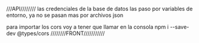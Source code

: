 
///API////////
las credenciales de la base de datos las paso por variables de entorno, ya no se pasan mas por archivos json

para importar los cors voy a tener que llamar en la consola
npm i --save-dev @types/cors
////////FRONT///////////